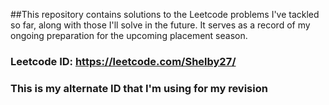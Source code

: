 ##This repository contains solutions to the Leetcode problems I've tackled so far, along with those I'll solve in the future. It serves as a record of my ongoing preparation for the upcoming placement season.

### Leetcode ID: https://leetcode.com/Shelby27/
### This is my alternate ID that I'm using for my revision
